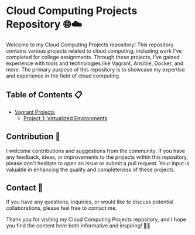 # Cloud Computing Projects Repository 🌐☁️

Welcome to my Cloud Computing Projects repository! This repository contains various projects related to cloud computing, including work I've completed for college assignments. Through these projects, I've gained experience with tools and technologies like Vagrant, Ansible, Docker, and more. The primary purpose of this repository is to showcase my expertise and experience in the field of cloud computing.

## Table of Contents 📋

- [Vagrant Projects](#vagrant-projects)
    - [Project 1: Virtualized Environments](Vagrant/Project%1)
<!-- - [Ansible Projects](#ansible-projects)
    - [Project 1: Ansible Automation](Ansible/Project%201)
- [Docker Projects](#docker-projects)
    - [Project 1: Docker Containers](Docker/Project%201) -->

## Contribution 🤝

I welcome contributions and suggestions from the community. If you have any feedback, ideas, or improvements to the projects within this repository, please don't hesitate to open an issue or submit a pull request. Your input is valuable in enhancing the quality and completeness of these projects.

## Contact 📩

If you have any questions, inquiries, or would like to discuss potential collaborations, please feel free to contact me.

Thank you for visiting my Cloud Computing Projects repository, and I hope you find the content here both informative and inspiring! 🙌🌟